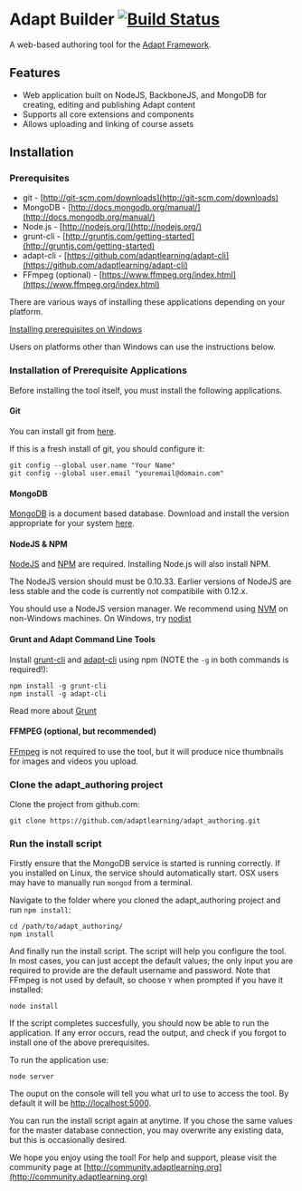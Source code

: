# Adapt Builder [![Build Status](https://secure.travis-ci.org/adaptlearning/adapt_authoring.png)](http://travis-ci.org/adaptlearning/adapt_authoring)
 
A web-based authoring tool for the [Adapt Framework](https://community.adaptlearning.org/).

## Features

* Web application built on NodeJS, BackboneJS, and MongoDB for creating, editing and publishing Adapt content
* Supports all core extensions and components
* Allows uploading and linking of course assets

## Installation

### Prerequisites

* git - [http://git-scm.com/downloads](http://git-scm.com/downloads)
* MongoDB - [http://docs.mongodb.org/manual/](http://docs.mongodb.org/manual/)
* Node.js - [http://nodejs.org/](http://nodejs.org/)
* grunt-cli - [http://gruntjs.com/getting-started](http://gruntjs.com/getting-started)
* adapt-cli - [https://github.com/adaptlearning/adapt-cli](https://github.com/adaptlearning/adapt-cli)
* FFmpeg (optional) - [https://www.ffmpeg.org/index.html](https://www.ffmpeg.org/index.html)

There are various ways of installing these applications depending on your platform.

[Installing prerequisites on Windows](README-windows.md)

Users on platforms other than Windows can use the instructions below.

### Installation of Prerequisite Applications

Before installing the tool itself, you must install the following applications.

#### Git

You can install git from [here](http://git-scm.com/downloads).

If this is a fresh install of git, you should configure it:

```
git config --global user.name "Your Name"
git config --global user.email "youremail@domain.com"
```

#### MongoDB

[MongoDB](https://www.mongodb.org) is a document based database. Download and install the version appropriate for your system [here](https://www.mongodb.org/downloads).  


#### NodeJS & NPM

[NodeJS](http://nodejs.org/) and [NPM](https://www.npmjs.org/) are required. Installing Node.js will also install NPM.

The NodeJS version should must be 0.10.33. Earlier versions of NodeJS are less stable and the code is currently not compatibile with 0.12.x.

You should use a NodeJS version manager. We recommend using [NVM](https://github.com/creationix/nvm) on non-Windows machines. On Windows, try [nodist](https://github.com/marcelklehr/nodist)

#### Grunt and Adapt Command Line Tools

Install [grunt-cli](http://gruntjs.com/) and [adapt-cli](https://github.com/adaptlearning/adapt-cli) using npm (NOTE the `-g` in both commands is required!):

```
npm install -g grunt-cli
npm install -g adapt-cli
```
Read more about [Grunt](http://gruntjs.com/getting-started)


#### FFMPEG (optional, but recommended)

[FFmpeg](https://www.ffmpeg.org/index.html) is not required to use the tool, but it will produce nice thumbnails for images and videos you upload. 

### Clone the adapt_authoring project

Clone the project from github.com:

```
git clone https://github.com/adaptlearning/adapt_authoring.git
```

### Run the install script

Firstly ensure that the MongoDB service is started is running correctly. If you installed on Linux, the service should automatically start. OSX users may have to manually run `mongod` from a terminal. 

Navigate to the folder where you cloned the adapt_authoring project and run `npm install`:

```
cd /path/to/adapt_authoring/
npm install

```

And finally run the install script. The script will help you configure the tool. In most cases, you can just accept the default values; the only input you are required to provide are the default username and password. Note that FFmpeg is not used by default, so choose `Y` when prompted if you have it installed:

````
node install
````
If the script completes succesfully, you should now be able to run the application. If any error occurs, read the output, and check if you forgot to install one of the above prerequisites.

To run the application use:

````
node server
````

The ouput on the console will tell you what url to use to access the tool. By default it will be [http://localhost:5000](http://localhost:5000). 

You can run the install script again at anytime. If you chose the same values for the master database connection, you may overwrite any existing data, but this is occasionally desired.

We hope you enjoy using the tool! For help and support, please visit the community page at [http://community.adaptlearning.org](http://community.adaptlearning.org)
